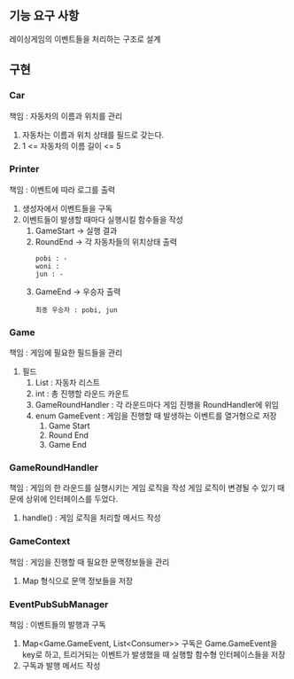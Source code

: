 ## 기능 요구 사항

레이싱게임의 이벤트들을 처리하는 구조로 설계

## 구현

### Car

책임 : 자동차의 이름과 위치를 관리

1. 자동차는 이름과 위치 상태를 필드로 갖는다.
2. 1 <= 자동차의 이름 길이 <= 5

### Printer

책임 : 이벤트에 따라 로그를 출력

1. 생성자에서 이벤트들을 구독
2. 이벤트들이 발생할 때마다 실행시킬 함수들을 작성
   1. GameStart ->  실행 결과
   2. RoundEnd -> 각 자동차들의 위치상태 출력
      ```
      pobi : -
      woni :
      jun : -

      ```
   3. GameEnd -> 우승자 출력
      ```
      최종 우승자 : pobi, jun
      ```
### Game

책임 : 게임에 필요한 필드들을 관리

1. 필드
   1. List<Car> : 자동차 리스트
   2. int : 총 진행할 라운드 카운트
   3. GameRoundHandler : 각 라운드마다 게임 진행을 RoundHandler에 위임
   4. enum GameEvent : 게임을 진행할 때 발생하는 이벤트를 열거형으로 저장
      1. Game Start
      2. Round End
      3. Game End

### GameRoundHandler

책임 : 게임의 한 라운드를 실행시키는 게임 로직을 작성
게임 로직이 변경될 수 있기 때문에 상위에 인터페이스를 두었다.

1. handle() : 게임 로직을 처리할 메서드 작성


### GameContext

책임 : 게임을 진행할 때 필요한 문맥정보들을 관리

1. Map 형식으로 문맥 정보들을 저장

### EventPubSubManager

책임 : 이벤트들의 발행과 구독

1. Map<Game.GameEvent, List<Consumer<Game>>> 구독은 Game.GameEvent을 key로 하고, 트리거되는 이벤트가 발생했을 때 실행할 함수형 인터페이스들을 저장
2. 구독과 발행 메서드 작성

